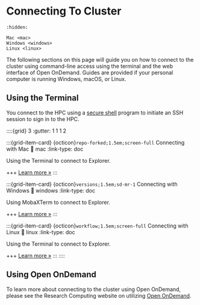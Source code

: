 # Connecting To Cluster

```{toctree}
:hidden:

Mac <mac>
Windows <windows>
Linux <linux>
```

The following sections on this page will guide you on how to connect to the cluster using command-line access using the terminal and the web interface of Open OnDemand. Guides are provided if your personal computer is running Windows, macOS, or Linux.


## Using the Terminal
You connect to the HPC using a [secure shell] program to initiate an SSH session to
sign in to the HPC.

::::{grid} 3
:gutter: 1 1 1 2

:::{grid-item-card} {octicon}`repo-forked;1.5em;screen-full` Connecting with Mac
:link: mac
:link-type: doc

Using the Terminal to connect to Explorer.

+++
[Learn more »](mac)
:::

:::{grid-item-card} {octicon}`versions;1.5em;sd-mr-1` Connecting with Windows
:link: windows
:link-type: doc

Using MobaXTerm to connect to Explorer.

+++
[Learn more »](windows)
:::

:::{grid-item-card} {octicon}`workflow;1.5em;screen-full` Connecting with Linux
:link: linux
:link-type: doc

Using the Terminal to connect to Explorer.

+++
[Learn more »](linux)
:::
::::

## Using Open OnDemand
To learn more about connecting to the cluster using Open OnDemand, please see the Research Computing website on utilizing [Open OnDemand](https://rc.northeastern.edu/ood/).

[secure shell]: https://www.ssh.com/ssh/protocol/
